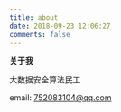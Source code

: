 ```yaml
---
title: about
date: 2018-09-23 12:06:27
comments: false
---
```

**关于我**

大数据安全算法民工

email: 752083104@qq.com
